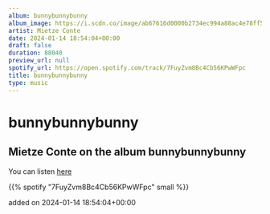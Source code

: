 ```yaml
---
album: bunnybunnybunny
album_image: https://i.scdn.co/image/ab67616d0000b2734ec994a88ac4e78ff5c2255f
artist: Mietze Conte
date: 2024-01-14 18:54:04+00:00
draft: false
duration: 88040
preview_url: null
spotify_url: https://open.spotify.com/track/7FuyZvm8Bc4Cb56KPwWFpc
title: bunnybunnybunny
type: music
---
```



# bunnybunnybunny

## Mietze Conte on the album bunnybunnybunny

You can listen [here](https://open.spotify.com/track/7FuyZvm8Bc4Cb56KPwWFpc)

{{% spotify "7FuyZvm8Bc4Cb56KPwWFpc" small %}}

added on 2024-01-14 18:54:04+00:00